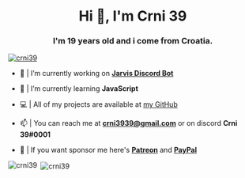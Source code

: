 <h1 align="center">Hi 👋, I'm Crni 39</h1>

<h3 align="center">I'm 19 years old and i come from Croatia.</h3>

<p align="left"> <a href="https://github.com/ryo-ma/github-profile-trophy"><img src="https://github-profile-trophy.vercel.app/?username=crni39" alt="crni39" /></a> </p>


- 🔭 | I’m currently working on **[Jarvis Discord Bot](http://discord.jarvisbot.unaux.com)**

- 🌱 | I’m currently learning **JavaScript**

- 💻 | All of my projects are available at [my GitHub](https://github.com/crni39)

- 📫 | You can reach me at **crni3939@gmail.com** or on discord **Crni 39#0001**

- 🤑 | If you want sponsor me here's **[Patreon](https://patreon.com/crni39)** and **[PayPal](https://paypal.me/crni39)**

<p><img align="left" src="https://github-readme-stats.vercel.app/api/top-langs?username=crni39&show_icons=true&locale=en&layout=compact" alt="crni39" /></p>

<p>&nbsp;<img align="center" src="https://github-readme-stats.vercel.app/api?username=crni39&show_icons=true&locale=en" alt="crni39" /></p>

